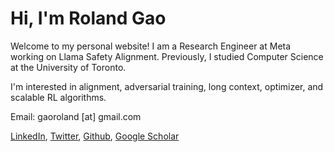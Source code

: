 # Hi, I'm Roland Gao

Welcome to my personal website! I am a Research Engineer at Meta working on Llama Safety Alignment. Previously, I studied Computer Science at the University of Toronto.

I'm interested in alignment, adversarial training, long context, optimizer, and scalable RL algorithms.

Email: gaoroland [at] gmail.com

[LinkedIn](https://www.linkedin.com/in/roland-gao/), [Twitter](https://x.com/Roland65821498), [Github](https://github.com/RolandGao), [Google Scholar](https://scholar.google.ca/citations?user=gZWmCKYAAAAJ&hl=en)
